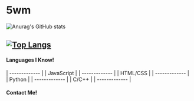 # 5wm
![Anurag's GitHub stats](https://github-readme-stats.vercel.app/api?username=5wm&show_icons=true&theme=dark)

[![Top Langs](https://github-readme-stats.vercel.app/api/top-langs/?username=5wm&theme=dark)](https://github.com/anuraghazra/github-readme-stats)
--------
#### Languages I Know!
| ------------- |
| JavaScript |
| ------------- |
| HTML/CSS | 
| ------------- |
| Python | 
| ------------- |
| C/C++ | 
| ------------- |

#### Contact Me!
